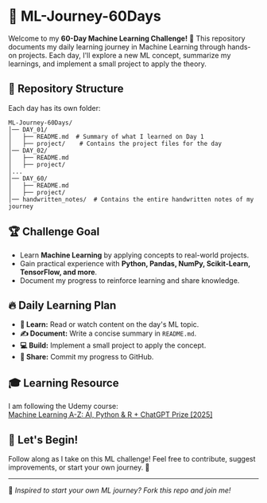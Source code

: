 # 🚀 ML-Journey-60Days

Welcome to my **60-Day Machine Learning Challenge!** 🎯
This repository documents my daily learning journey in Machine Learning through hands-on projects. Each day, I'll explore a new ML concept, summarize my learnings, and implement a small project to apply the theory.

## 📂 Repository Structure
Each day has its own folder:
```
ML-Journey-60Days/
│── DAY_01/
│   ├── README.md  # Summary of what I learned on Day 1
│   ├── project/    # Contains the project files for the day
│── DAY_02/
│   ├── README.md
│   ├── project/
│...
│── DAY_60/
│   ├── README.md
│   ├── project/
│── handwritten_notes/  # Contains the entire handwritten notes of my journey
```

## 🏆 Challenge Goal
- Learn **Machine Learning** by applying concepts to real-world projects.
- Gain practical experience with **Python, Pandas, NumPy, Scikit-Learn, TensorFlow, and more**.
- Document my progress to reinforce learning and share knowledge.

## 🔥 Daily Learning Plan
- **📖 Learn:** Read or watch content on the day's ML topic.
- **✍️ Document:** Write a concise summary in `README.md`.
- **💻 Build:** Implement a small project to apply the concept.
- **🚀 Share:** Commit my progress to GitHub.

## 🎓 Learning Resource
I am following the Udemy course:  
[Machine Learning A-Z: AI, Python & R + ChatGPT Prize [2025]](https://www.udemy.com/share/101Wci3@dFGOX0ueKQgntiGkaP3ha4yimk4tZVQ5IwDFiketITnoHM5G5uFDJPA9D_McQZkoNQ==/)

## 🏁 Let's Begin!
Follow along as I take on this ML challenge! Feel free to contribute, suggest improvements, or start your own journey. 🚀

---
🙌 *Inspired to start your own ML journey? Fork this repo and join me!*
